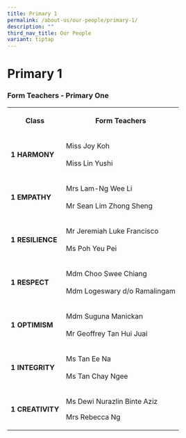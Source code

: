 ```yaml
---
title: Primary 1
permalink: /about-us/our-people/primary-1/
description: ""
third_nav_title: Our People
variant: tiptap
---
```

<h1><strong>Primary 1</strong></h1><h3>Form Teachers - Primary One</h3><table><tbody><tr><th rowspan="1" colspan="1"><p><strong>Class</strong></p></th><th rowspan="1" colspan="1"><p>Form Teachers</p></th></tr><tr><td rowspan="1" colspan="1"><p><strong>1 HARMONY</strong></p></td><td rowspan="1" colspan="1"><p>Miss Joy Koh<br><br>Miss Lin Yushi</p></td></tr><tr><td rowspan="1" colspan="1"><p><strong>1 EMPATHY</strong></p></td><td rowspan="1" colspan="1"><p>Mrs Lam-Ng Wee Li<br><br>Mr Sean Lim Zhong Sheng</p></td></tr><tr><td rowspan="1" colspan="1"><p><strong>1 RESILIENCE</strong></p></td><td rowspan="1" colspan="1"><p>Mr Jeremiah Luke Francisco<br><br>Ms Poh Yeu Pei</p></td></tr><tr><td rowspan="1" colspan="1"><p><strong>1 RESPECT</strong></p></td><td rowspan="1" colspan="1"><p>Mdm Choo Swee Chiang<br><br>Mdm Logeswary d/o Ramalingam</p></td></tr><tr><td rowspan="1" colspan="1"><p><strong>1 OPTIMISM</strong></p></td><td rowspan="1" colspan="1"><p>Mdm Suguna Manickan<br><br>Mr Geoffrey Tan Hui Juai</p></td></tr><tr><td rowspan="1" colspan="1"><p><strong>1 INTEGRITY</strong></p></td><td rowspan="1" colspan="1"><p>Ms Tan Ee Na<br><br>Ms Tan Chay Ngee</p></td></tr><tr><td rowspan="1" colspan="1"><p><strong>1 CREATIVITY</strong></p></td><td rowspan="1" colspan="1"><p>Ms Dewi Nurazlin Binte Aziz</p><p></p><p>Mrs Rebecca Ng</p></td></tr></tbody></table><p></p>